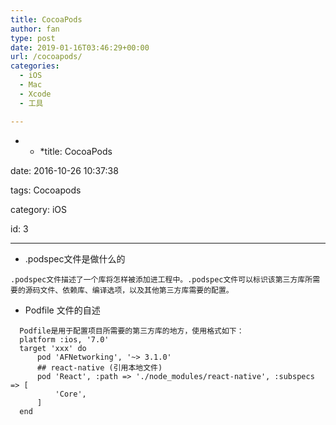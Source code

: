 ```yaml
---
title: CocoaPods
author: fan
type: post
date: 2019-01-16T03:46:29+00:00
url: /cocoapods/
categories:
  - iOS
  - Mac
  - Xcode
  - 工具

---
```

* * *title: CocoaPods


  
date: 2016-10-26 10:37:38
  
tags: Cocoapods
  
category: iOS
  
id: 3</p> 

* * *

  * .podspec文件是做什么的

<pre><code class="line-numbers">.podspec文件描述了一个库将怎样被添加进工程中。.podspec文件可以标识该第三方库所需要的源码文件、依赖库、编译选项，以及其他第三方库需要的配置。
</code></pre>

  * Podfile 文件的自述

<pre><code class="line-numbers">  Podfile是用于配置项目所需要的第三方库的地方，使用格式如下：
  platform :ios, '7.0'
  target 'xxx' do
      pod 'AFNetworking', '~&gt; 3.1.0'
      ## react-native (引用本地文件)
      pod 'React', :path =&gt; './node_modules/react-native', :subspecs =&gt; [
          'Core',
      ]
  end
</code></pre>

​